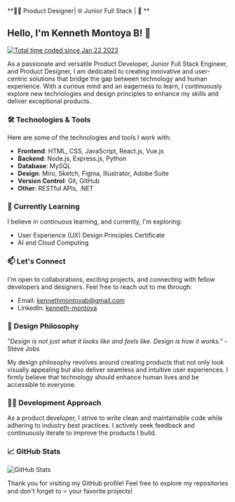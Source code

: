 **👩‍💻 Product Designer| 🌐 Junior Full Stack | 🎨 **


## Hello, I'm Kenneth Montoya B! 👋
<a href="https://wakatime.com/@e75dcd87-5f22-499d-97fd-b588bf8ad88b"><img src="https://wakatime.com/badge/user/e75dcd87-5f22-499d-97fd-b588bf8ad88b.svg" alt="Total time coded since Jan 22 2023" /></a> 

As a passionate and versatile Product Developer, Junior Full Stack Engineer, and Product Designer, I am dedicated to creating innovative and user-centric solutions that bridge the gap between technology and human experience. With a curious mind and an eagerness to learn, I continuously explore new technologies and design principles to enhance my skills and deliver exceptional products.

### 🛠️ Technologies & Tools

Here are some of the technologies and tools I work with:

- **Frontend**: HTML, CSS, JavaScript, React.js, Vue.js
- **Backend**: Node.js, Express.js, Python
- **Database**: MySQL
- **Design**: Miro, Sketch, Figma, Illustrator, Adobe Suite
- **Version Control**: Git, GitHub
- **Other**: RESTful APIs, .NET


### 🌱 Currently Learning

I believe in continuous learning, and currently, I'm exploring:


- User Experience (UX) Design Principles Certificate
- AI and Cloud Computing

### 📫 Let's Connect

I'm open to collaborations, exciting projects, and connecting with fellow developers and designers. Feel free to reach out to me through:

- Email: kennethmontoyab@gmail.com
- LinkedIn: [kenneth-montoya](https://www.linkedin.com/in/kenneth-montoya/)

### 🎨 Design Philosophy

*"Design is not just what it looks like and feels like. Design is how it works."* - Steve Jobs

My design philosophy revolves around creating products that not only look visually appealing but also deliver seamless and intuitive user experiences. I firmly believe that technology should enhance human lives and be accessible to everyone.

### 👩‍💻 Development Approach

As a product developer, I strive to write clean and maintainable code while adhering to industry best practices. I actively seek feedback and continuously iterate to improve the products I build.




### 📈 GitHub Stats

![GitHub Stats](https://github-readme-stats.vercel.app/api?username=pampechu&show_icons=true&theme=radical)

Thank you for visiting my GitHub profile! Feel free to explore my repositories and don't forget to ⭐️ your favorite projects!


